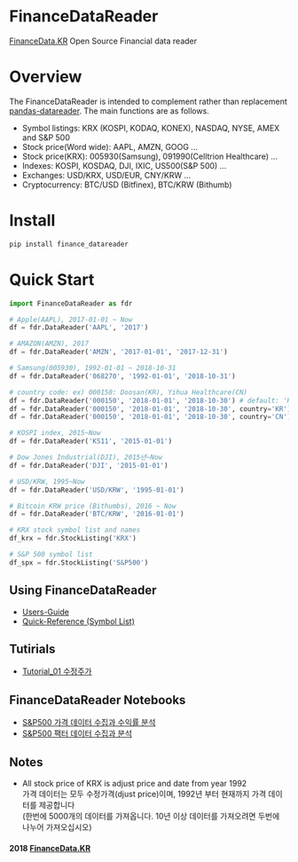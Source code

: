 # FinanceDataReader
[FinanceData.KR](FinanceData.KR) Open Source Financial data reader

# Overview
The FinanceDataReader is intended to complement rather than replacement [pandas-datareader](https://pandas-datareader.readthedocs.io). 
The main functions are as follows.

* Symbol listings: KRX (KOSPI, KODAQ, KONEX), NASDAQ, NYSE, AMEX and S&P 500
* Stock price(Word wide): AAPL, AMZN, GOOG ...
* Stock price(KRX): 005930(Samsung), 091990(Celltrion Healthcare) ...
* Indexes: KOSPI, KOSDAQ, DJI, IXIC, US500(S&P 500) ...
* Exchanges: USD/KRX, USD/EUR, CNY/KRW ...
* Cryptocurrency: BTC/USD (Bitfinex), BTC/KRW (Bithumb)

# Install

```bash
pip install finance_datareader
```

# Quick Start

```python
import FinanceDataReader as fdr

# Apple(AAPL), 2017-01-01 ~ Now
df = fdr.DataReader('AAPL', '2017')

# AMAZON(AMZN), 2017
df = fdr.DataReader('AMZN', '2017-01-01', '2017-12-31')

# Samsung(005930), 1992-01-01 ~ 2018-10-31
df = fdr.DataReader('068270', '1992-01-01', '2018-10-31')

# country code: ex) 000150: Doosan(KR), Yihua Healthcare(CN)
df = fdr.DataReader('000150', '2018-01-01', '2018-10-30') # default: 'KR' 
df = fdr.DataReader('000150', '2018-01-01', '2018-10-30', country='KR')
df = fdr.DataReader('000150', '2018-01-01', '2018-10-30', country='CN')

# KOSPI index, 2015~Now
df = fdr.DataReader('KS11', '2015-01-01')

# Dow Jones Industrial(DJI), 2015년~Now
df = fdr.DataReader('DJI', '2015-01-01')

# USD/KRW, 1995~Now
df = fdr.DataReader('USD/KRW', '1995-01-01')

# Bitcoin KRW price (Bithumbs), 2016 ~ Now
df = fdr.DataReader('BTC/KRW', '2016-01-01')

# KRX stock symbol list and names
df_krx = fdr.StockListing('KRX')

# S&P 500 symbol list
df_spx = fdr.StockListing('S&P500')
```

## Using FinanceDataReader
* [Users-Guide](https://github.com/FinanceData/FinanceDataReader/wiki/Users-Guide)
* [Quick-Reference (Symbol List)](https://github.com/FinanceData/FinanceDataReader/wiki/Quick-Reference)

## Tutirials
* [Tutorial_01 수정주가](tutorial/FinanceDataReader_Tutorial_01_Adjusted_closing_price.ipynb)


## FinanceDataReader Notebooks
* [S&P500 가격 데이터 수집과 수익률 분석](https://nbviewer.jupyter.org/710b8f0a4bd9a8df91ae1be6c7e838b1) 
* [S&P500 팩터 데이터 수집과 분석](https://nbviewer.jupyter.org/35a1b0d5248bc9b09513e53be437ac42) 

## Notes
* All stock price of KRX is adjust price and date from year 1992<br>
가격 데이터는 모두 수정가격(djust price)이며, 1992년 부터 현재까지 가격 데이터를 제공합니다 <br>
(한번에 5000개의 데이터를 가져옵니다. 10년 이상 데이터를 가져오려면 두번에 나누어 가져오십시오)

#### 2018 [FinanceData.KR](http://financedata.kr)
